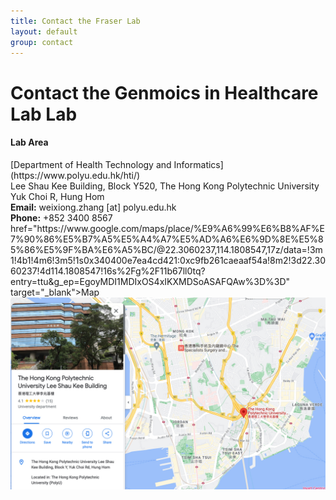 ```yaml
---
title: Contact the Fraser Lab
layout: default
group: contact
---
```


# Contact the Genmoics in Healthcare Lab Lab


<div class="row">

<div class="col-md-4">

  <h4>Lab Area </h4>
  [Department of Health Technology and Informatics](https://www.polyu.edu.hk/hti/)<br>
  Lee Shau Kee Building, Block Y520, The Hong Kong Polytechnic University<br>
  Yuk Choi R, Hung Hom<br>
  <strong>Email:</strong> weixiong.zhang [at] polyu.edu.hk<br>
  <strong>Phone:</strong> +852 3400 8567

</div>

</div>
href="https://www.google.com/maps/place/%E9%A6%99%E6%B8%AF%E7%90%86%E5%B7%A5%E5%A4%A7%E5%AD%A6%E6%9D%8E%E5%85%86%E5%9F%BA%E6%A5%BC/@22.3060237,114.1808547,17z/data=!3m1!4b1!4m6!3m5!1s0x340400e7ea4cd421:0xc9fb261caeaaf54a!8m2!3d22.3060237!4d114.1808547!16s%2Fg%2F11b67ll0tq?entry=ttu&g_ep=EgoyMDI1MDIxOS4xIKXMDSoASAFQAw%3D%3D" target="_blank">Map</a></strong>
<img class="img-fluid" src="/static/img/map.jpg" alt="Map">
